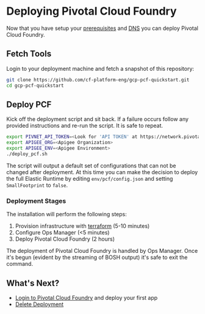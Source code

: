 # Deploying Pivotal Cloud Foundry

Now that you have setup your [prerequisites](./prerequisites.md) and
[DNS](./dns.md) you can deploy Pivotal Cloud Foundry.

## Fetch Tools

Login to your deployment machine and fetch a snapshot of this repository:

```bash
git clone https://github.com/cf-platform-eng/gcp-pcf-quickstart.git
cd gcp-pcf-quickstart
```

## Deploy PCF

Kick off the deployment script and sit back. If a failure occurs follow
any provided instructions and re-run the script. It is safe to repeat.

```bash
export PIVNET_API_TOKEN=<Look for 'API TOKEN' at https://network.pivotal.io/users/dashboard/edit-profile>
export APIGEE_ORG=<Apigee Organization>
export APIGEE_ENV=<Apigee Environment>
./deploy_pcf.sh
```

The script will output a default set of configurations that can not be
changed after deployment. At this time you can make the 
decision to deploy the full Elastic Runtime by editing `env/pcf/config.json`
and setting `SmallFootprint` to `false`. 

### Deployment Stages

The installation will perform the following steps:

1. Provision infrastructure with [terraform](https://terraform.io) (5-10 minutes)
1. Configure Ops Manager (<5 minutes)
1. Deploy Pivotal Cloud Foundry (2 hours)

The deployment of Pivotal Cloud Foundry is handled by Ops Manager.
Once it's begun (evident by the streaming of BOSH output) it's safe to
exit the command.

## What's Next?
- [Login to Pivotal Cloud Foundry](login-to-pcf.md) and deploy your first app
- [Delete Deployment](./deleting-deployment.md)
